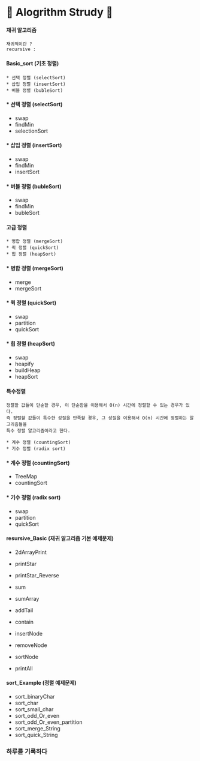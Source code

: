 # :100: Alogrithm Strudy :100:

#### 재귀 알고리즘
    재귀적이란 ?
    recursive : 
    


#### Basic_sort (기초 정렬)
    * 선택 정렬 (selectSort)
    * 삽입 정렬 (insertSort)
    * 버블 정렬 (bubleSort)

#### * 선택 정렬 (selectSort)
* swap
* findMin
* selectionSort

#### * 삽입 정렬 (insertSort)
* swap
* findMin
* insertSort

#### * 버블 정렬 (bubleSort)
* swap
* findMin
* bubleSort


#### 고급 정렬
    * 병합 정렬 (mergeSort)
    * 퀵 정렬 (quickSort)
    * 힙 정렬 (heapSort)

#### * 병합 정렬 (mergeSort)
* merge
* mergeSort

#### * 퀵 정렬 (quickSort)
* swap
* partition
* quickSort


#### * 힙 정렬 (heapSort)
* swap
* heapify
* buildHeap
* heapSort

#### 특수정렬
    정렬할 값들이 단순할 경우, 이 단순함을 이용해서 O(n) 시간에 정렬할 수 있는 경우가 있다.
    즉 정렬할 값들이 특수한 성질을 만족할 경우, 그 성질을 이용해서 O(n) 시간에 정렬하는 알고리즘들을 
    특수 정렬 알고리즘이라고 한다.

    * 계수 정렬 (countingSort)
    * 기수 정렬 (radix sort)

#### * 계수 정렬 (countingSort)
* TreeMap
* countingSort

#### * 기수 정렬 (radix sort)
* swap
* partition
* quickSort

#### resursive_Basic (재귀 알고리즘 기본 예제문제)
* 2dArrayPrint
* printStar
* printStar_Reverse
* sum
* sumArray
   
* addTail
* contain
* insertNode
* removeNode 
* sortNode
* printAll

#### sort_Example (정렬 예제문제)
* sort_binaryChar
* sort_char
* sort_small_char
* sort_odd_Or_even
* sort_odd_Or_even_partition
* sort_merge_String
* sort_quick_String

### 하루를 기록하다